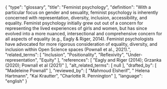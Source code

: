 {
    "type": "glossary",
    "title": "Feminist psychology",
    "definition": "With a particular focus on gender and sexuality, feminist psychology is inherently concerned with representation, diversity, inclusion, accessibility, and equality. Feminist psychology initially grew out out of a concern for representing the lived experiences of girls and women, but has since evolved into a more nuanced, intersectional and comprehensive concern for all aspects of equality (e.g., Eagly & Riger, 2014). Feminist psychologists have advocated for more rigorous consideration of equality, diversity, and inclusion within Open Science spaces (Pownall et al., 2021).",
    "related_terms": [
        "Inclusion",
        "Positionality",
        "Reflexivity",
        "Under-representation",
        "Equity"
    ],
    "references": [
        "Eagly and Riger (2014); Grzanka (2020); Pownall et al (2021)"
    ],
    "alt_related_terms": [
        null
    ],
    "drafted_by": [
        "Madeleine Pownall"
    ],
    "reviewed_by": [
        "Mahmoud Elsherif",
        " Helena Hartmann",
        "Kai Krautter",
        "Charlotte R. Pennington"
    ],
    "language": "english"
}